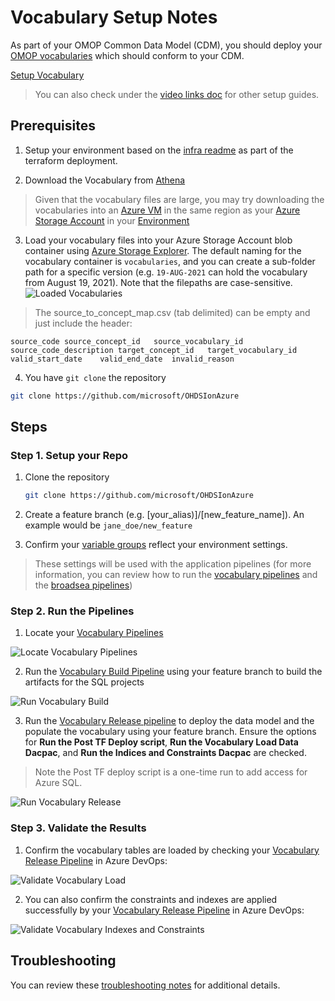# Vocabulary Setup Notes

As part of your OMOP Common Data Model (CDM), you should deploy your [OMOP vocabularies](https://www.ohdsi.org/data-standardization/vocabulary-resources/) which should conform to your CDM.

[Setup Vocabulary](https://user-images.githubusercontent.com/2498998/165581645-175a1c9f-783d-4e4e-a064-d1b0148554a1.mp4)

> You can also check under the [video links doc](/docs/video_links.md) for other setup guides.

## Prerequisites

1. Setup your environment based on the [infra readme](/infra/README.md) as part of the terraform deployment.

2. Download the Vocabulary from [Athena](http://athena.ohdsi.org/)

> Given that the vocabulary files are large, you may try downloading the vocabularies into an [Azure VM](https://docs.microsoft.com/en-us/azure/virtual-machines/windows/quick-create-portal) in the same region as your [Azure Storage Account](https://docs.microsoft.com/en-us/azure/storage/common/storage-account-overview) in your [Environment](/infra/terraform/omop/README.md/#environment-terraform)
  
3. Load your vocabulary files into your Azure Storage Account blob container using [Azure Storage Explorer](https://azure.microsoft.com/en-us/features/storage-explorer/).  The default naming for the vocabulary container is `vocabularies`, and you can create a sub-folder path for a specific version (e.g. `19-AUG-2021` can hold the vocabulary from August 19, 2021).  Note that the filepaths are case-sensitive.
  ![Loaded Vocabularies](/docs/media/vocabulary_storage_account.png)

> The source_to_concept_map.csv (tab delimited) can be empty and just include the header:

```csv
source_code	source_concept_id	source_vocabulary_id	source_code_description	target_concept_id	target_vocabulary_id	valid_start_date	valid_end_date	invalid_reason
```

4. You have `git clone` the repository

```bash
git clone https://github.com/microsoft/OHDSIonAzure
```

## Steps

### Step 1. Setup your Repo

1. Clone the repository

    ```bash
    git clone https://github.com/microsoft/OHDSIonAzure
    ```

2. Create a feature branch (e.g. [your_alias)]/[new_feature_name]). An example would be `jane_doe/new_feature`

3. Confirm your [variable groups](/docs/update_your_variables.md) reflect your environment settings.

> These settings will be used with the application pipelines (for more information, you can review how to run the [vocabulary pipelines](/pipelines/README.md/#vocabulary-pipelines) and the [broadsea pipelines](/pipelines/README.md/#broadsea-pipelines))

### Step 2. Run the Pipelines

1. Locate your [Vocabulary Pipelines](/pipelines/README.md/#vocabulary-pipelines)

![Locate Vocabulary Pipelines](/docs/media/run_vocabulary_pipeline_0.png)

2. Run the [Vocabulary Build Pipeline](/pipelines//vocabulary_build_pipeline.yaml) using your feature branch to build the artifacts for the SQL projects

![Run Vocabulary Build](/docs/media/vocabulary_build_pipeline.png)

3. Run the [Vocabulary Release pipeline](/pipelines/vocabulary_release_pipeline.yaml) to deploy the data model and the populate the vocabulary using your feature branch.  Ensure the options for **Run the Post TF Deploy script**, **Run the Vocabulary Load Data Dacpac**, and **Run the Indices and Constraints Dacpac** are checked.

> Note the Post TF deploy script is a one-time run to add access for Azure SQL.

![Run Vocabulary Release](/docs/media/vocabulary_release_pipeline.png)

### Step 3. Validate the Results

1. Confirm the vocabulary tables are loaded by checking your [Vocabulary Release Pipeline](/pipelines/README.md/#vocabulary-release-pipeline) in Azure DevOps:

![Validate Vocabulary Load](/docs/media/validate_vocabulary_load.png)

2. You can also confirm the constraints and indexes are applied successfully by your [Vocabulary Release Pipeline](/pipelines/README.md#vocabulary-release-pipeline) in Azure DevOps:

![Validate Vocabulary Indexes and Constraints](/docs/media/validate_vocabulary_load_1.png)

## Troubleshooting

You can review these [troubleshooting notes](/docs/troubleshooting/troubleshooting_vocabulary.md) for additional details.
